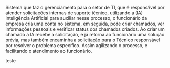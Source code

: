 Sistema que faz o gerenciamento para o setor de TI, que é responsável por atender solicitações internas de suporte técnico, utilizando a (IA) Inteligência Artificial para auxiliar nesse processo, o funcionário da empresa cria uma conta no sistema, em seguida, pode criar chamados, ver informações pessoais e verificar status dos chamados criados.
Ao criar um chamado a IA recebe a solicitação, e já retorna ao funcionário uma solução prévia, mas também encaminha a solicitação para o Técnico responsável por resolver o problema específico.
Assim agilizando o processo, e facilitando o atendimento ao funcionário.

teste

